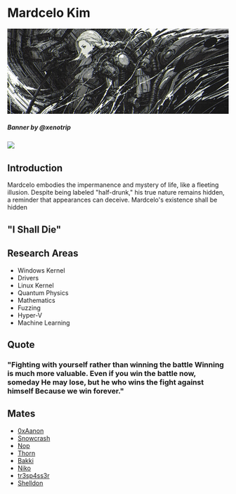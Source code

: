 # Mardcelo Kim

![Screenshot](F30vqV6WoAI33lm.jpg)

##### Banner by @xenotrip
![](https://komarev.com/ghpvc/?username=Mardcelo&color=green)
## Introduction

Mardcelo embodies the impermanence and mystery of life, like a fleeting illusion. Despite being labeled "half-drunk," his true nature remains hidden, a reminder that appearances can deceive. Mardcelo's existence shall be hidden

## "I Shall Die" 

## Research Areas 

- Windows Kernel 
- Drivers 
- Linux Kernel
- Quantum Physics 
- Mathematics
- Fuzzing
- Hyper-V
- Machine Learning 

## Quote 

### "Fighting with yourself rather than winning the battle Winning is much more valuable. Even if you win the battle now, someday He may lose, but he who wins the fight against himself Because we win forever."

## Mates 
- [0xAanon](https://github.com/yesmanno) 
- [Snowcrash](https://github.com/snowcra5h) 
- [Nop](https://github.com/nop-tech) 
- [Thorn](https://github.com/GuildedThorn)
- [Bakki](https://github.com/shubakki)
- [Niko](https://github.com/Exploitables/)
- [tr3sp4ss3r](https://github.com/tr3sp4ss3rexe)
- [Shelldon](https://github.com/Sh3lldon)
